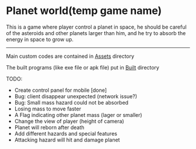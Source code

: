 # Planet world(temp game name)

This is a game where player control a planet in space, he should be careful of the asteroids and other planets larger than him, and he try to absorb the energy in space to grow up.

--- 

Main custom codes are contained in [Assets](https://github.com/freewheel70/FypUnity/tree/master/Assets) directory

The built programs (like exe file or apk file) put in [Built](https://github.com/freewheel70/FypUnity/tree/master/Built) directory

TODO:
 - Create control panel for mobile [done]
 - Bug: client disappear unexpected (network issue?)
 - Bug: Small mass hazard could not be absorbed
 - Losing mass to move faster
 - A Flag indicating other planet mass (lager or smaller)
 - Change the view of player (height of camera)
 - Planet will reborn after death
 - Add different hazards and special features 
 - Attacking hazard will hit and damage planet 
 

